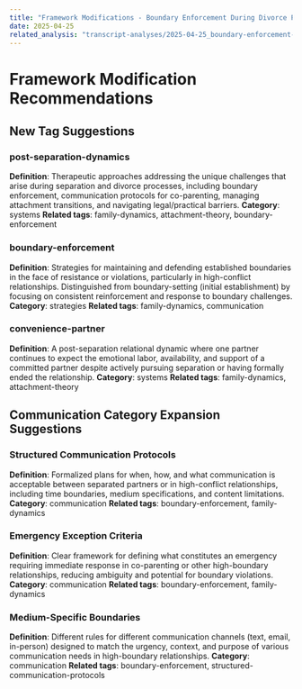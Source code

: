 ```yaml
---
title: "Framework Modifications - Boundary Enforcement During Divorce Process"
date: 2025-04-25
related_analysis: "transcript-analyses/2025-04-25_boundary-enforcement-post-separation.md"
---
```


# Framework Modification Recommendations

## New Tag Suggestions

### post-separation-dynamics
**Definition**: Therapeutic approaches addressing the unique challenges that arise during separation and divorce processes, including boundary enforcement, communication protocols for co-parenting, managing attachment transitions, and navigating legal/practical barriers.
**Category**: systems
**Related tags**: family-dynamics, attachment-theory, boundary-enforcement

### boundary-enforcement
**Definition**: Strategies for maintaining and defending established boundaries in the face of resistance or violations, particularly in high-conflict relationships. Distinguished from boundary-setting (initial establishment) by focusing on consistent reinforcement and response to boundary challenges.
**Category**: strategies
**Related tags**: family-dynamics, communication

### convenience-partner
**Definition**: A post-separation relational dynamic where one partner continues to expect the emotional labor, availability, and support of a committed partner despite actively pursuing separation or having formally ended the relationship.
**Category**: systems
**Related tags**: family-dynamics, attachment-theory

## Communication Category Expansion Suggestions

### Structured Communication Protocols
**Definition**: Formalized plans for when, how, and what communication is acceptable between separated partners or in high-conflict relationships, including time boundaries, medium specifications, and content limitations.
**Category**: communication
**Related tags**: boundary-enforcement, family-dynamics

### Emergency Exception Criteria
**Definition**: Clear framework for defining what constitutes an emergency requiring immediate response in co-parenting or other high-boundary relationships, reducing ambiguity and potential for boundary violations.
**Category**: communication
**Related tags**: boundary-enforcement, family-dynamics

### Medium-Specific Boundaries
**Definition**: Different rules for different communication channels (text, email, in-person) designed to match the urgency, context, and purpose of various communication needs in high-boundary relationships.
**Category**: communication
**Related tags**: boundary-enforcement, structured-communication-protocols